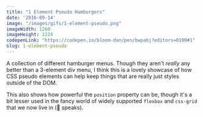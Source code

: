 ```yaml
---
title: "1 Element Pseudo Hamburgers"
date: '2016-09-14'
image: "/images/gifs/1-element-pseudo.png"
imageWidth: 1260
imageHeight: 1224
codepenLink: "https://codepen.io/bloom-dan/pen/bwpabj?editors=0100#1"
slug: 1-element-pseudo
---
```


A collection of different hamburger menus. Though they aren't _really_ any better than a 3-element div menu, I think this is a lovely showcase of how CSS pseudo elements can help keep things that are really just styles outside of the DOM.

This also shows how powerful the `position` property can be, though it's a bit lesser used in the fancy world of widely supported `flexbox` and `css-grid` that we now live in (👴 speaks).
